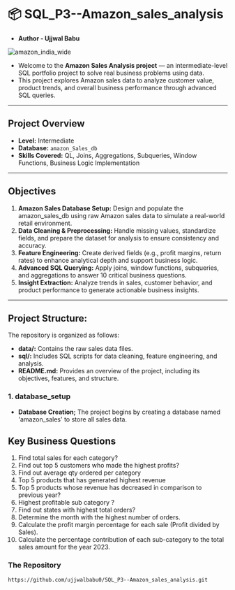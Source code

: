 # 📦 SQL_P3--Amazon_sales_analysis
- **Author - Ujjwal Babu**

![amazon_india_wide](https://github.com/user-attachments/assets/f6593915-7c42-4a5f-8fe7-9eeb79b71978)

- Welcome to the **Amazon Sales Analysis project** — an intermediate-level SQL portfolio project to solve real business problems using data.
- This project explores Amazon sales data to analyze customer value, product trends, and overall business performance through advanced SQL queries.

---

## Project Overview

- **Level:** Intermediate
- **Database:** `amazon_Sales_db`
- **Skills Covered:** QL, Joins, Aggregations, Subqueries, Window Functions, Business Logic Implementation

---


## Objectives
1. **Amazon Sales Database Setup:**
Design and populate the amazon_sales_db using raw Amazon sales data to simulate a real-world retail environment.
2. **Data Cleaning & Preprocessing:**
Handle missing values, standardize fields, and prepare the dataset for analysis to ensure consistency and accuracy.
3. **Feature Engineering:**
Create derived fields (e.g., profit margins, return rates) to enhance analytical depth and support business logic.
4. **Advanced SQL Querying:**
Apply joins, window functions, subqueries, and aggregations to answer 10 critical business questions.
5. **Insight Extraction:**
Analyze trends in sales, customer behavior, and product performance to generate actionable business insights.


---

##  Project Structure:
The repository is organized as follows:
- **data/:** Contains the raw sales data files.
- **sql/:** Includes SQL scripts for data cleaning, feature engineering, and analysis.
- **README.md:** Provides an overview of the project, including its objectives, features, and structure.


### 1. database_setup
- **Database Creation;**
The project begins by creating a database named 'amazon_sales' to store all sales data.


## Key Business Questions

1. Find total sales for each category?
2. Find out top 5 customers who made the highest profits?
3. Find out average qty ordered per category
4. Top 5 products that has generated highest revenue
5. Top 5 products whose revenue has decreased in comparison to previous year?
6. Highest profitable sub category ?
7. Find out states with highest total orders?
8. Determine the month with the highest number of orders.
9. Calculate the profit margin percentage for each sale (Profit divided by Sales).
10. Calculate the percentage contribution of each sub-category to the total sales amount for the year 2023.




### The Repository

```bash
https://github.com/ujjwalbabu0/SQL_P3--Amazon_sales_analysis.git
